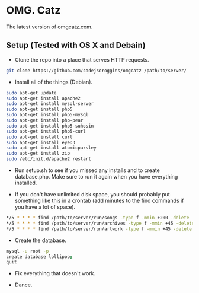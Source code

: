 OMG. Catz
=========

The latest version of omgcatz.com.

Setup (Tested with OS X and Debain)
---------------------------------------------

* Clone the repo into a place that serves HTTP requests.

```bash
git clone https://github.com/cadejscroggins/omgcatz /path/to/server/
```

* Install all of the things (Debian).

```bash
sudo apt-get update
sudo apt-get install apache2
sudo apt-get install mysql-server
sudo apt-get install php5
sudo apt-get install php5-mysql
sudo apt-get install php-pear
sudo apt-get install php5-suhosin
sudo apt-get install php5-curl
sudo apt-get install curl
sudo apt-get install eyeD3
sudo apt-get install atomicparsley
sudo apt-get install zip
sudo /etc/init.d/apache2 restart
```

* Run setup.sh to see if you missed any installs and to create database.php. Make sure to run it again when you have everything installed.

* If you don't have unlimited disk space, you should probably put something like this in a crontab (add minutes to the find commands if you have a lot of space).

```bash
*/5 * * * * find /path/to/server/run/songs -type f -mmin +200 -delete
*/5 * * * * find /path/to/server/run/archives -type f -mmin +45 -delete
*/5 * * * * find /path/to/server/run/artwork -type f -mmin +45 -delete
```

* Create the database.

```bash
mysql -u root -p
create database lollipop;
quit
```

* Fix everything that doesn't work.

* Dance.
